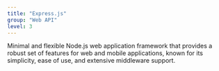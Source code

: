 ```yaml
---
title: "Express.js"
group: "Web API"
level: 3
---
```


Minimal and flexible Node.js web application framework that provides a robust set of features for web and mobile applications, known for its simplicity, ease of use, and extensive middleware support.